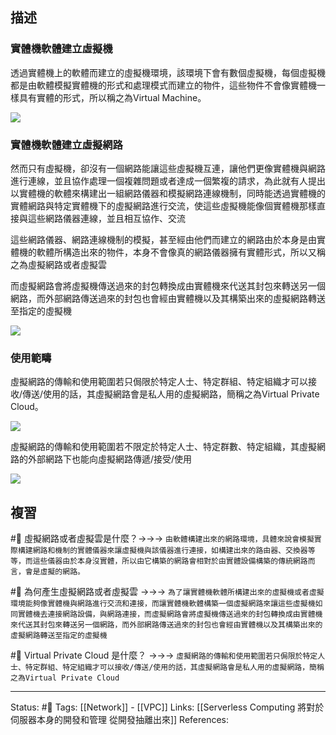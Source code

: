
## 描述


### 實體機軟體建立虛擬機
透過實體機上的軟體而建立的虛擬機環境，該環境下會有數個虛擬機，每個虛擬機都是由軟體模擬實體機的形式和處理模式而建立的物件，這些物件不會像實體機一樣具有實體的形式，所以稱之為Virtual Machine。

![](https://res.cloudinary.com/dqfxgtyoi/image/upload/v1653306318/blog/network/vpc/before-build-virtual-network_i4svcc.png)

### 實體機軟體建立虛擬網路

然而只有虛擬機，卻沒有一個網路能讓這些虛擬機互連，讓他們更像實體機與網路進行連線，並且協作處理一個複雜問題或者達成一個繁複的請求，為此就有人提出以實體機的軟體來構建出一組網路儀器和模擬網路連線機制，同時能透過實體機的實體網路與特定實體機下的虛擬網路進行交流，使這些虛擬機能像個實體機那樣直接與這些網路儀器連線，並且相互協作、交流

這些網路儀器、網路連線機制的模擬，甚至經由他們而建立的網路由於本身是由實體機的軟體所構造出來的物件，本身不會像真的網路儀器擁有實體形式，所以又稱之為虛擬網路或者虛擬雲

而虛擬網路會將虛擬機傳送過來的封包轉換成由實體機來代送其封包來轉送另一個網路，而外部網路傳送過來的封包也會經由實體機以及其構築出來的虛擬網路轉送至指定的虛擬機

![](https://res.cloudinary.com/dqfxgtyoi/image/upload/v1653306318/blog/network/vpc/after-build-virtual-network_hbfflc.png)


### 使用範疇
虛擬網路的傳輸和使用範圍若只侷限於特定人士、特定群組、特定組織才可以接收/傳送/使用的話，其虛擬網路會是私人用的虛擬網路，簡稱之為Virtual Private Cloud。

![](https://res.cloudinary.com/dqfxgtyoi/image/upload/v1653309873/blog/network/vpc/Virtual_Private_Cloud_wjgcdk.png)

虛擬網路的傳輸和使用範圍若不限定於特定人士、特定群數、特定組織，其虛擬網路的外部網路下也能向虛擬網路傳遞/接受/使用

![](https://res.cloudinary.com/dqfxgtyoi/image/upload/v1653309873/blog/network/vpc/Virtual_Public_Cloud_mxhpom.png)


## 複習
#🧠 虛擬網路或者虛擬雲是什麼？->->-> `由軟體構建出來的網路環境，具體來說會模擬實際構建網路和機制的實體儀器來讓虛擬機與該儀器進行連接，如構建出來的路由器、交換器等等，而這些儀器由於本身沒實體，所以由它構築的網路會相對於由實體設備構築的傳統網路而言，會是虛擬的網路。`
<!--SR:!2022-07-02,26,250-->

#🧠 為何產生虛擬網路或者虛擬雲 ->->-> `為了讓實體機軟體所構建出來的虛擬機或者虛擬環境能夠像實體機與網路進行交流和連接，而讓實體機軟體構築一個虛擬網路來讓這些虛擬機如同實體機去連接網路設備，與網路連接，而虛擬網路會將虛擬機傳送過來的封包轉換成由實體機來代送其封包來轉送另一個網路，而外部網路傳送過來的封包也會經由實體機以及其構築出來的虛擬網路轉送至指定的虛擬機`
<!--SR:!2022-07-04,11,230-->

#🧠 Virtual Private Cloud 是什麼？ ->->-> `虛擬網路的傳輸和使用範圍若只侷限於特定人士、特定群組、特定組織才可以接收/傳送/使用的話，其虛擬網路會是私人用的虛擬網路，簡稱之為Virtual Private Cloud`
<!--SR:!2022-08-27,59,250-->




---
Status: #🌱 
Tags: 
[[Network]] - [[VPC]]
Links:
[[Serverless Computing 將對於伺服器本身的開發和管理 從開發抽離出來]]
References: